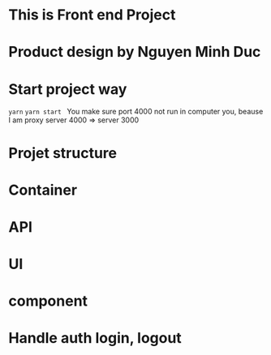 # This is Front end Project
# Product design by Nguyen Minh Duc
# Start project way 
  <code>yarn</code>
  <code>yarn start </code>
  You make sure port 4000 not run in computer you, beause I am proxy server 4000 => server 3000
# Projet structure
# Container 
# API 
# UI
# component
# Handle auth login, logout
